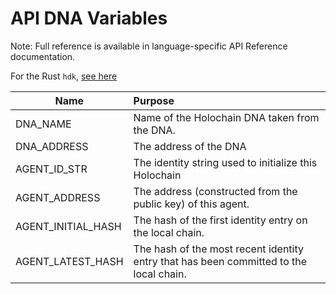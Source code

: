 # API DNA Variables

Note: Full reference is available in language-specific API Reference documentation.

For the Rust `hdk`, [see here](https://developer.holochain.org/api/0.0.4/hdk/api/index.html#structs)

| Name        | Purpose           |
| ------------- |:-------------|
| DNA_NAME | Name of the Holochain DNA taken from the DNA. |
| DNA_ADDRESS | The address of the DNA |
| AGENT_ID_STR | The identity string used to initialize this Holochain |
| AGENT_ADDRESS | The address (constructed from the public key) of this agent. |
| AGENT_INITIAL_HASH | The hash of the first identity entry on the local chain. |
| AGENT_LATEST_HASH | The hash of the most recent identity entry that has been committed to the local chain. |
